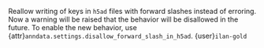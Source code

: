 Reallow writing of keys in `h5ad` files with forward slashes instead of erroring.  Now a warning will be raised that the behavior will be disallowed in the future.  To enable the new behavior, use {attr}`anndata.settings.disallow_forward_slash_in_h5ad`. {user}`ilan-gold`
